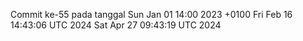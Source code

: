 Commit ke-55 pada tanggal Sun Jan 01 14:00 2023 +0100
Fri Feb 16 14:43:06 UTC 2024
Sat Apr 27 09:43:19 UTC 2024
